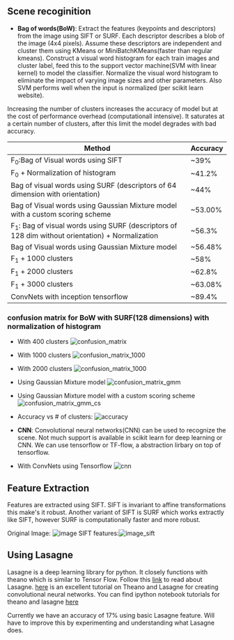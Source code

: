 ## Scene recoginition

* **Bag of words(BoW)**: Extract the features (keypoints and descriptors) from the image using SIFT or SURF. Each descriptor describes a blob of the image (4x4 pixels). Assume these descriptors are independent and cluster them using KMeans or MiniBatchKMeans(faster than regular kmeans). Construct a visual word histogram for each train images and cluster label, feed this to the support vector machine(SVM with linear kernel) to model the classifier. Normalize the visual word histogram to eliminate the impact of varying image sizes and other parameters. Also SVM performs well when the input is normalized (per scikit learn website). 

Increasing the number of clusters increases the accuracy of model but at the cost of performance overhead (computationall intensive). It saturates at a certain number of clusters, after this limit the model degrades with bad accuracy.

|Method | Accuracy |
|-------|----------|
|F<sub>0</sub>:Bag of Visual words using SIFT | ~39% |
|F<sub>0</sub> + Normalization of histogram  | ~41.2%    |
|Bag of visual words using SURF (descriptors of 64 dimension with orientation)|~44%|
|Bag of Visual words using Gaussian Mixture model with a custom scoring scheme|~53.00%|
|F<sub>1</sub>: Bag of visual words using SURF (descriptors of 128 dim without orientation) + Normalization | ~56.3% |
|Bag of Visual words using Gaussian Mixture model|~56.48%|
|F<sub>1</sub> + 1000 clusters | ~58% |
|F<sub>1</sub> + 2000 clusters| ~62.8% |
|F<sub>1</sub> + 3000 clusters| ~63.08% |
|ConvNets with inception tensorflow| ~89.4% |

### confusion matrix for BoW with SURF(128 dimensions) with normalization of histogram
* With 400 clusters
![confusion_matrix](https://github.com/Sunhick/ComputerVision/blob/master/project/output/confusion_matrix.png)

* With 1000 clusters
![confusion_matrix_1000](https://github.com/Sunhick/ComputerVision/blob/master/project/output/confusion_matrix_1000.png)

* With 2000 clusters
![confusion_matrix_1000](https://github.com/Sunhick/ComputerVision/blob/master/project/output/confusion_matrix_2000.png)

* Using Gaussian Mixture model
![confusion_matrix_gmm](https://github.com/Sunhick/ComputerVision/blob/master/project/output/confusion_matrix_gmm.png)

* Using Gaussian Mixture model with a custom scoring scheme
![confusion_matrix_gmm_cs](https://github.com/Sunhick/ComputerVision/blob/master/project/output/confusion_matrix_gmm_own_score.png)

* Accuracy vs # of clusters:
![accuracy](https://github.com/Sunhick/ComputerVision/blob/master/project/output/Accuracy_clusters.png)

* **CNN**: Convolutional neural networks(CNN) can be used to recognize the scene. Not much support is available in scikit learn for deep learning or CNN. We can use tensorflow or TF-flow, a abstraction lirbary on top of tensorflow.

* With ConvNets using Tensorflow
![cnn](https://github.com/Sunhick/ComputerVision/blob/master/project/output/cnn_inception.png)

## Feature Extraction

Features are extracted using SIFT. SIFT is invariant to affine transformations this make's it robust. Another variant of SIFT is SURF which works extractly like SIFT, however SURF is computationally faster and more robust.

Original Image: ![image](https://github.com/Sunhick/ComputerVision/blob/master/project/output/image.jpg) SIFT features:![image_sift](https://github.com/Sunhick/ComputerVision/blob/master/project/output/image_sift.jpg) 


## Using Lasagne
 
Lasagne is a deep learning library for python. It closely functions with theano which is similar to Tensor Flow. 
Follow this [link](https://github.com/Lasagne/Lasagne) to read about Lasagne. [here](https://www.youtube.com/watch?v=dtGhSE1PFh0) 
is an excellent tutorial on Theano and Lasagne for creating convolutional neural networks. You can find ipython notebook 
tutorials for theano and lasagne [here](https://github.com/ebenolson/pydata2015)


Currently we have an accuracy of 17% using basic Lasagne feature. Will have to improve this by experimenting and understanding
what Lasagne does.

